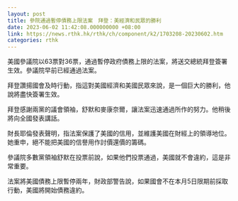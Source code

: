```yaml
---
layout: post
title: 參院通過暫停債務上限法案　拜登：美經濟和民眾的勝利
date: 2023-06-02 11:42:08.000000000 +08:00
link: https://news.rthk.hk/rthk/ch/component/k2/1703208-20230602.htm
categories: rthk
---
```


美國參議院以63票對36票，通過暫停政府債務上限的法案，將送交總統拜登簽署生效。參議院早前已經通過法案。

拜登讚揚國會及時行動，指這對美國經濟和美國民眾來說，是一個巨大的勝利，他說將盡快簽署生效。

拜登感謝兩黨的議會領袖，舒默和麥康奈爾，讓法案迅速通過所作的努力。他稍後將向全國發表講話。

財長耶倫發表聲明，指法案保護了美國的信用，並維護美國在財經上的領導地位。她重申，絕不能把美國的信譽用作討價還價的籌碼。

參議院多數黨領袖舒默在投票前說，如果他們投票通過，美國就不會違約，這是非常重要。

法案將美國債務上限暫停兩年，財政部警告說，如果國會不在本月5日限期前採取行動，美國將開始債務違約。
